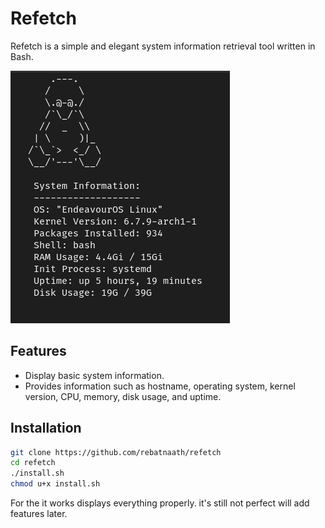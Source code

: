 # Refetch

Refetch is a simple and elegant system information retrieval tool written in Bash.

![Refetch Screenshot](refetch.png)

## Features

- Display basic system information.
- Provides information such as hostname, operating system, kernel version, CPU, memory, disk usage, and uptime.

## Installation

```bash
git clone https://github.com/rebatnaath/refetch
cd refetch
./install.sh
chmod u+x install.sh
```

For the it works displays everything properly. it's still not perfect will add features later.
